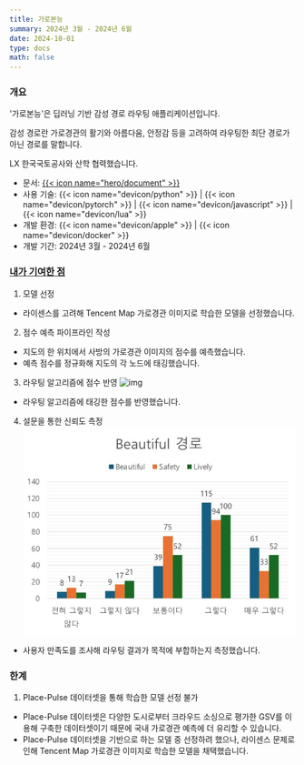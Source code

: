 ```yaml
---
title: 가로본능
summary: 2024년 3월 - 2024년 6월
date: 2024-10-01
type: docs
math: false
---
```


### 개요

'가로본능'은 딥러닝 기반 감성 경로 라우팅 애플리케이션입니다.

감성 경로란 가로경관의 활기와 아름다움, 안정감 등을 고려하여 라우팅한 최단 경로가 아닌 경로를 말합니다.

LX 한국국토공사와 산학 협력했습니다.

- 문서: [{{< icon name="hero/document" >}}](가로본능.pdf)
- 사용 기술: {{< icon name="devicon/python" >}} | {{< icon name="devicon/pytorch" >}} | {{< icon name="devicon/javascript" >}} | {{< icon name="devicon/lua" >}}
- 개발 환경: {{< icon name="devicon/apple" >}} | {{< icon name="devicon/docker" >}}
- 개발 기간: 2024년 3월 - 2024년 6월

### <u>내가 기여한 점</u>

1. 모델 선정

- 라이센스를 고려해 Tencent Map 가로경관 이미지로 학습한 모델을 선정했습니다.

2. 점수 예측 파이프라인 작성

- 지도의 한 위치에서 사방의 가로경관 이미지의 점수를 예측했습니다.
- 예측 점수를 정규화해 지도의 각 노드에 태깅했습니다.

3. 라우팅 알고리즘에 점수 반영
   ![img](routing_result.png)

- 라우팅 알고리즘에 태깅한 점수를 반영했습니다.

4. 설문을 통한 신뢰도 측정
   ![img](routing_survey.jpg)

- 사용자 만족도를 조사해 라우팅 결과가 목적에 부합하는지 측정했습니다.

### 한계

1. Place-Pulse 데이터셋을 통해 학습한 모델 선정 불가

- Place-Pulse 데이터셋은 다양한 도시로부터 크라우드 소싱으로 평가한 GSV를 이용해 구축한 데이터셋이기 때문에 국내 가로경관 예측에 더 유리할 수 있습니다.
- Place-Pulse 데이터셋을 기반으로 하는 모델 중 선정하려 했으나, 라이센스 문제로 인해 Tencent Map 가로경관 이미지로 학습한 모델을 채택했습니다.
